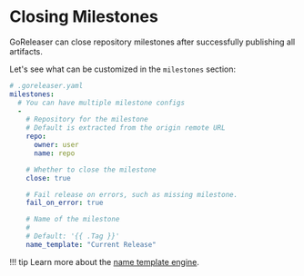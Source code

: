 # Closing Milestones

GoReleaser can close repository milestones after successfully publishing all
artifacts.

Let's see what can be customized in the `milestones` section:

```yaml
# .goreleaser.yaml
milestones:
  # You can have multiple milestone configs
  -
    # Repository for the milestone
    # Default is extracted from the origin remote URL
    repo:
      owner: user
      name: repo

    # Whether to close the milestone
    close: true

    # Fail release on errors, such as missing milestone.
    fail_on_error: true

    # Name of the milestone
    #
    # Default: '{{ .Tag }}'
    name_template: "Current Release"
```

!!! tip
    Learn more about the [name template engine](/customization/templates/).
